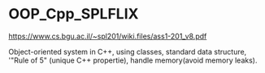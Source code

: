 # OOP_Cpp_SPLFLIX
https://www.cs.bgu.ac.il/~spl201/wiki.files/ass1-201_v8.pdf

Object-oriented system in C++, using classes, standard data structure, '"Rule of 5" (unique C++ propertie), handle memory(avoid memory leaks).
